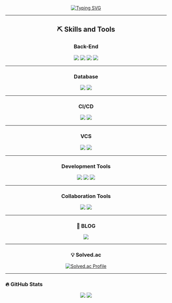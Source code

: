 <div align="center">

<!-- 헤더 이미지 -->
[![Typing SVG](https://readme-typing-svg.demolab.com?font=Chakra+Petch&size=28&pause=1000&color=EF7D1D&width=480&lines=Hi%2C+I%27m+Juchan%2C+a+Backend+Developer+🙋‍♀️)](https://git.io/typing-svg)

---

## ⛏️ Skills and Tools

### **Back-End**
<img src="https://img.shields.io/badge/Java-F44336?style=for-the-badge&logo=java&logoColor=white" />
<img src="https://img.shields.io/badge/Spring-6DB33F?style=for-the-badge&logo=spring&logoColor=white" />
<img src="https://img.shields.io/badge/Spring%20Data%20JPA-6DB33F?style=for-the-badge&logo=spring&logoColor=white" />
<img src="https://img.shields.io/badge/Spring%20Security-6DB33F?style=for-the-badge&logo=springsecurity&logoColor=white" />

---

### **Database**
<img src="https://img.shields.io/badge/MySQL-4479A1?style=for-the-badge&logo=mysql&logoColor=white" />
<img src="https://img.shields.io/badge/Redis-DC382D?style=for-the-badge&logo=redis&logoColor=white" />

---

### **CI/CD**
<img src="https://img.shields.io/badge/Docker-2496ED?style=for-the-badge&logo=docker&logoColor=white" />
<img src="https://img.shields.io/badge/AWS-232F3E?style=for-the-badge&logo=amazonaws&logoColor=white" />

---

### **VCS**
<img src="https://img.shields.io/badge/Git-F05032?style=for-the-badge&logo=git&logoColor=white" />
<img src="https://img.shields.io/badge/GitHub-181717?style=for-the-badge&logo=github&logoColor=white" />

---

### **Development Tools**
<img src="https://img.shields.io/badge/IntelliJ%20IDEA-000000?style=for-the-badge&logo=intellijidea&logoColor=white" />
<img src="https://img.shields.io/badge/Postman-FF6C37?style=for-the-badge&logo=postman&logoColor=white" />
<img src="https://img.shields.io/badge/VS%20Code-007ACC?style=for-the-badge&logo=visualstudiocode&logoColor=white" />

---

### **Collaboration Tools**
<img src="https://img.shields.io/badge/Notion-000000?style=for-the-badge&logo=notion&logoColor=white" />
<img src="https://img.shields.io/badge/Slack-4A154B?style=for-the-badge&logo=slack&logoColor=white" />

---

### 🌈 BLOG
<a href="https://velog.io/@yjc1116/posts">
  <img src="https://img.shields.io/badge/Velog-1EBC8F.svg?style=for-the-badge&logo=velog&logoColor=white" />
</a>

---

### 💡 Solved.ac
[![Solved.ac Profile](http://mazassumnida.wtf/api/v2/generate_badge?boj=yjc7241)](https://solved.ac/yjc7241/)

</div>

---

### 🔥 GitHub Stats
<div align="center">
  <img src="https://github-readme-stats.vercel.app/api/top-langs/?username=jjuchan&layout=compact&theme=dark" />
  <img src="https://github-profile-summary-cards.vercel.app/api/cards/profile-details?username=jjuchan&theme=dark" />
  
</div>

